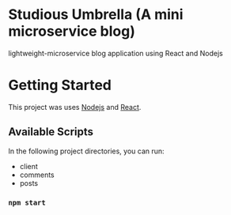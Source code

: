 # Studious Umbrella (A mini microservice blog)

lightweight-microservice blog application using React and Nodejs


# Getting Started

This project was uses [Nodejs](https://nodejs.org/en/docs) and [React](https://react.dev/learn).

## Available Scripts

In the following project directories, you can run:

* client
* comments
* posts

### `npm start`